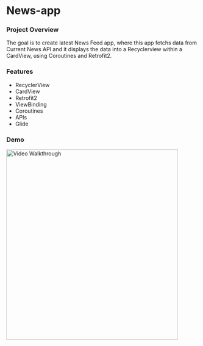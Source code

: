 # News-app
### Project Overview
The goal is to create latest News Feed app, where this app fetchs data from Current News API and it displays the data into a Recyclerview within a CardView, using Coroutines and Retrofit2. </br>

### Features
* RecyclerView
* CardView
* Retrofit2
* ViewBinding
* Coroutines
* APIs
* Glide

### Demo
<img src='https://j.gifs.com/MZ2n0Q.gif' title='Video Walkthrough' width='450px' height='500px' alt='Video Walkthrough' />

